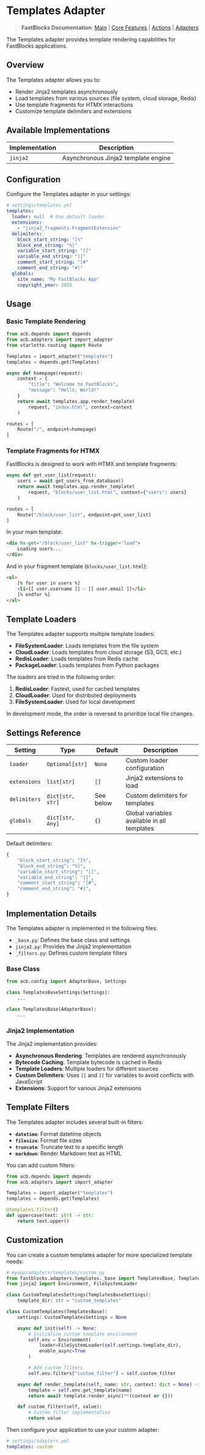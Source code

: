 # Templates Adapter

> **FastBlocks Documentation**: [Main](../../../README.md) | [Core Features](../../README.md) | [Actions](../../actions/README.md) | [Adapters](../README.md)

The Templates adapter provides template rendering capabilities for FastBlocks applications.

## Overview

The Templates adapter allows you to:

- Render Jinja2 templates asynchronously
- Load templates from various sources (file system, cloud storage, Redis)
- Use template fragments for HTMX interactions
- Customize template delimiters and extensions

## Available Implementations

| Implementation | Description |
|----------------|-------------|
| `jinja2` | Asynchronous Jinja2 template engine |

## Configuration

Configure the Templates adapter in your settings:

```yaml
# settings/templates.yml
templates:
  loader: null  # Use default loader
  extensions:
    - "jinja2_fragments.FragmentExtension"
  delimiters:
    block_start_string: "[%"
    block_end_string: "%]"
    variable_start_string: "[["
    variable_end_string: "]]"
    comment_start_string: "[#"
    comment_end_string: "#]"
  globals:
    site_name: "My FastBlocks App"
    copyright_year: 2025
```

## Usage

### Basic Template Rendering

```python
from acb.depends import depends
from acb.adapters import import_adapter
from starlette.routing import Route

Templates = import_adapter("templates")
templates = depends.get(Templates)

async def homepage(request):
    context = {
        "title": "Welcome to FastBlocks",
        "message": "Hello, World!"
    }
    return await templates.app.render_template(
        request, "index.html", context=context
    )

routes = [
    Route("/", endpoint=homepage)
]
```

### Template Fragments for HTMX

FastBlocks is designed to work with HTMX and template fragments:

```python
async def get_user_list(request):
    users = await get_users_from_database()
    return await templates.app.render_template(
        request, "blocks/user_list.html", context={"users": users}
    )

routes = [
    Route("/block/user_list", endpoint=get_user_list)
]
```

In your main template:

```html
<div hx-get="/block/user_list" hx-trigger="load">
    Loading users...
</div>
```

And in your fragment template (`blocks/user_list.html`):

```html
<ul>
    [% for user in users %]
    <li>[[ user.username ]] - [[ user.email ]]</li>
    [% endfor %]
</ul>
```

## Template Loaders

The Templates adapter supports multiple template loaders:

- **FileSystemLoader**: Loads templates from the file system
- **CloudLoader**: Loads templates from cloud storage (S3, GCS, etc.)
- **RedisLoader**: Loads templates from Redis cache
- **PackageLoader**: Loads templates from Python packages

The loaders are tried in the following order:

1. **RedisLoader**: Fastest, used for cached templates
2. **CloudLoader**: Used for distributed deployments
3. **FileSystemLoader**: Used for local development

In development mode, the order is reversed to prioritize local file changes.

## Settings Reference

| Setting | Type | Default | Description |
|---------|------|---------|-------------|
| `loader` | `Optional[str]` | `None` | Custom loader configuration |
| `extensions` | `list[str]` | `[]` | Jinja2 extensions to load |
| `delimiters` | `dict[str, str]` | See below | Custom delimiters for templates |
| `globals` | `dict[str, Any]` | `{}` | Global variables available in all templates |

Default delimiters:

```python
{
    "block_start_string": "[%",
    "block_end_string": "%]",
    "variable_start_string": "[[",
    "variable_end_string": "]]",
    "comment_start_string": "[#",
    "comment_end_string": "#]",
}
```

## Implementation Details

The Templates adapter is implemented in the following files:

- `_base.py`: Defines the base class and settings
- `jinja2.py`: Provides the Jinja2 implementation
- `_filters.py`: Defines custom template filters

### Base Class

```python
from acb.config import AdapterBase, Settings

class TemplatesBaseSettings(Settings):
    ...

class TemplatesBase(AdapterBase):
    ...
```

### Jinja2 Implementation

The Jinja2 implementation provides:

- **Asynchronous Rendering**: Templates are rendered asynchronously
- **Bytecode Caching**: Template bytecode is cached in Redis
- **Template Loaders**: Multiple loaders for different sources
- **Custom Delimiters**: Uses `[[` and `]]` for variables to avoid conflicts with JavaScript
- **Extensions**: Support for various Jinja2 extensions

## Template Filters

The Templates adapter includes several built-in filters:

- **`datetime`**: Format datetime objects
- **`filesize`**: Format file sizes
- **`truncate`**: Truncate text to a specific length
- **`markdown`**: Render Markdown text as HTML

You can add custom filters:

```python
from acb.depends import depends
from acb.adapters import import_adapter

Templates = import_adapter("templates")
templates = depends.get(Templates)

@templates.filter()
def uppercase(text: str) -> str:
    return text.upper()
```

## Customization

You can create a custom templates adapter for more specialized template needs:

```python
# myapp/adapters/templates/custom.py
from fastblocks.adapters.templates._base import TemplatesBase, TemplatesBaseSettings
from jinja2 import Environment, FileSystemLoader

class CustomTemplatesSettings(TemplatesBaseSettings):
    template_dir: str = "custom_templates"

class CustomTemplates(TemplatesBase):
    settings: CustomTemplatesSettings = None

    async def init(self) -> None:
        # Initialize custom template environment
        self.env = Environment(
            loader=FileSystemLoader(self.settings.template_dir),
            enable_async=True
        )

        # Add custom filters
        self.env.filters["custom_filter"] = self.custom_filter

    async def render_template(self, name: str, context: dict = None) -> str:
        template = self.env.get_template(name)
        return await template.render_async(**(context or {}))

    def custom_filter(self, value):
        # Custom filter implementation
        return value
```

Then configure your application to use your custom adapter:

```yaml
# settings/adapters.yml
templates: custom
```
